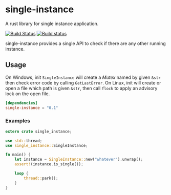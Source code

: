 single-instance
===

A rust library for single instance application.

[![Build Status](https://travis-ci.org/WLBF/single-instance.svg?branch=master)](https://travis-ci.org/WLBF/single-instance)
[![Build status](https://ci.appveyor.com/api/projects/status/cnmbkhqso04577sr/branch/master?svg=true)](https://ci.appveyor.com/project/WLBF/single-instance)

single-instance provides a single API to check if there are any other running instance. 

## Usage
On Windows, init `SingleInstance` will create a *Mutex* named by given `&str` then check error code by calling `GetLastError`. On Linux, init will create or open a file which path is given `&str`, then call `flock` to apply an advisory lock on the open file.

```toml
[dependencies]
single-instance = "0.1"
```

### Examples
```rust
extern crate single_instance;

use std::thread;
use single_instance::SingleInstance;

fn main() {
    let instance = SingleInstance::new("whatever").unwrap();
    assert!(instance.is_single());

    loop {
        thread::park();
    }
}
```
